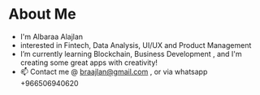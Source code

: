 # About Me
- I'm Albaraa Alajlan
- interested in Fintech, Data Analysis, UI/UX and Product Management
- I’m currently learning Blockchain, Business Development , and I'm creating some great apps with creativity!
- 📫 Contact me @ braajlan@gmail.com , or via whatsapp +966506940620
<!---
braajlan/braajlan is a ✨ special ✨ repository because its `README.md` (this file) appears on your GitHub profile.
You can click the Preview link to take a look at your changes.
--->
